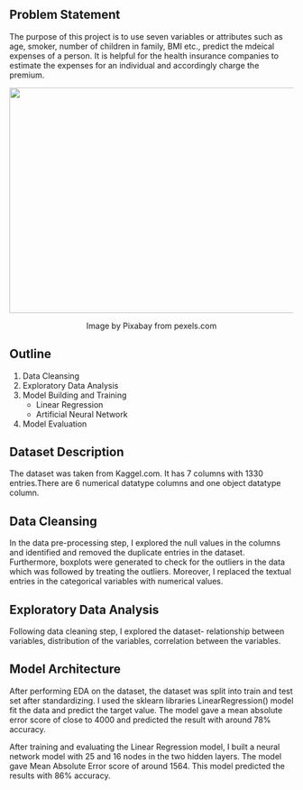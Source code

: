 ## Problem Statement
The purpose of this project is to use seven variables or attributes such as age, smoker, number of children in family, BMI etc., predict the mdeical expenses of a person. It is helpful for the health insurance companies to estimate the expenses for an individual and accordingly charge the premium.

<p align="center">

  <img src="https://images.pexels.com/photos/40751/running-runner-long-distance-fitness-40751.jpeg?auto=compress&cs=tinysrgb&w=1260&h=750&dpr=2"  width="700" height="400" />
   
</p>

<p align="center">
  Image by Pixabay from pexels.com
</p>

## Outline
1. Data Cleansing
2. Exploratory Data Analysis
3. Model Building and Training
    - Linear Regression
    - Artificial Neural Network
 4. Model Evaluation
 
 ## Dataset Description
 The dataset was taken from Kaggel.com. It has 7 columns with 1330 entries.There are 6 numerical datatype columns and one object datatype column.  
 
 ## Data Cleansing
 In the data pre-processing step, I explored the null values in the columns and identified and removed the duplicate entries in the dataset. Furthermore, boxplots were generated to check for the outliers in the data which was followed by treating the outliers. Moreover, I replaced the textual entries in the categorical variables with numerical values.
 
 ## Exploratory Data Analysis
 Following data cleaning step, I explored the dataset- relationship between variables, distribution of the variables, correlation between the variables. 
 
 ## Model Architecture 
 After performing EDA on the dataset, the dataset was split into train and test set after standardizing. I used the sklearn libraries LinearRegression() model fit the data and predict the target value. The model gave a mean absolute error score of close to 4000 and predicted the result with around 78% accuracy. 
 
 After training and evaluating the Linear Regression model, I built a neural network model with 25 and 16 nodes in the two hidden layers. The model gave Mean Absolute Error score of around 1564. This model predicted the results with 86% accuracy. 
 
 

